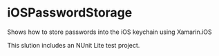iOSPasswordStorage
==================

Shows how to store passwords into the iOS keychain using Xamarin.iOS

This slution includes an NUnit Lite test project.
